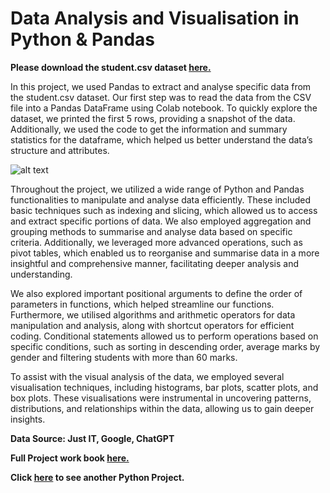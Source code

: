 # Data Analysis and Visualisation in Python & Pandas

**Please download the student.csv dataset [here.](https://justit831-my.sharepoint.com/:x:/g/personal/danpe_justit_co_uk/ER92LoQB1PpNqWj07fnfO4EBh9HB7CiI-i4RH273HoqY6A?e=mVdIeY)**

In this project, we used Pandas to extract and analyse specific data from the student.csv dataset. Our first step was to read the data from the CSV file into a Pandas DataFrame using Colab notebook. To quickly explore the dataset, we printed the first 5 rows, providing a snapshot of the data. Additionally, we used the code to get the information and summary statistics for the dataframe, which helped us better understand the data’s structure and attributes.

![alt text](Accountancy_Image/Balance_Sheet.png)


Throughout the project, we utilized a wide range of Python and Pandas functionalities to manipulate and analyse data efficiently. These included basic techniques such as indexing and slicing, which allowed us to access and extract specific portions of data. We also employed aggregation and grouping methods to summarise and analyse data based on specific criteria. Additionally, we leveraged more advanced operations, such as pivot tables, which enabled us to reorganise and summarise data in a more insightful and comprehensive manner, facilitating deeper analysis and understanding.



We also explored important positional arguments to define the order of parameters in functions, which helped streamline our functions. Furthermore, we utilised algorithms and arithmetic operators for data manipulation and analysis, along with shortcut operators for efficient coding. Conditional statements allowed us to perform operations based on specific conditions, such as sorting in descending order, average marks by gender and filtering students with more than 60 marks.



To assist with the visual analysis of the data, we employed several visualisation techniques, including histograms, bar plots, scatter plots, and box plots. These visualisations were instrumental in uncovering patterns, distributions, and relationships within the data, allowing us to gain deeper insights.


**Data Source: Just IT, Google, ChatGPT**

**Full Project work book [here.](https://drive.google.com/file/d/1WLbdCXOoYNSmZvDioLI_nCshWZwB5zvS/view?usp=drive_link)**

**Click [here](https://github.com/Alamin-analyser/Python-GDP-Project) to see another Python Project.**
